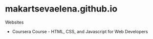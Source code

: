 # makartsevaelena.github.io
Websites
- Coursera Course - HTML, CSS, and Javascript for Web Developers
